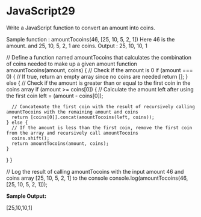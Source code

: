 # JavaScript29
Write a JavaScript function to convert an amount into coins.

Sample function : amountTocoins(46, [25, 10, 5, 2, 1])
Here 46 is the amount. and 25, 10, 5, 2, 1 are coins.
Output : 25, 10, 10, 1

// Define a function named amountTocoins that calculates the combination of coins needed to make up a given amount
function amountTocoins(amount, coins) {
  // Check if the amount is 0
  if (amount === 0) {
    // If true, return an empty array since no coins are needed
    return [];
  } else {
    // Check if the amount is greater than or equal to the first coin in the coins array
    if (amount >= coins[0]) {
      // Calculate the amount left after using the first coin
      left = (amount - coins[0]);
      
      // Concatenate the first coin with the result of recursively calling amountTocoins with the remaining amount and coins
      return [coins[0]].concat(amountTocoins(left, coins));
    } else {
      // If the amount is less than the first coin, remove the first coin from the array and recursively call amountTocoins
      coins.shift();
      return amountTocoins(amount, coins);
    }
  }
}

// Log the result of calling amountTocoins with the input amount 46 and coins array [25, 10, 5, 2, 1] to the console
console.log(amountTocoins(46, [25, 10, 5, 2, 1]));


**Sample Output:**

[25,10,10,1]
